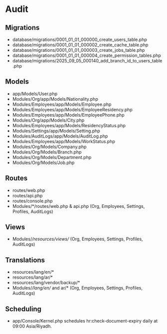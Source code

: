 # Audit

## Migrations
- database/migrations/0001_01_01_000000_create_users_table.php
- database/migrations/0001_01_01_000002_create_cache_table.php
- database/migrations/0001_01_01_000003_create_jobs_table.php
- database/migrations/0001_01_01_000004_create_permission_tables.php
- database/migrations/2025_09_05_000140_add_branch_id_to_users_table.php

## Models
- app/Models/User.php
- Modules/Org/app/Models/Nationality.php
- Modules/Employees/app/Models/Employee.php
- Modules/Employees/app/Models/EmployeeResidency.php
- Modules/Employees/app/Models/EmployeePhone.php
- Modules/Org/app/Models/City.php
- Modules/Employees/app/Models/ResidencyStatus.php
 - Modules/Settings/app/Models/Setting.php
 - Modules/AuditLogs/app/Models/AuditLog.php
- Modules/Employees/app/Models/WorkStatus.php
 - Modules/Org/Models/Company.php
 - Modules/Org/Models/Branch.php
 - Modules/Org/Models/Department.php
 - Modules/Org/Models/Job.php

## Routes
- routes/web.php
- routes/api.php
- routes/console.php
- Modules/*/routes/web.php & api.php (Org, Employees, Settings, Profiles, AuditLogs)

## Views
- Modules/*/resources/views/* (Org, Employees, Settings, Profiles, AuditLogs)

## Translations
- resources/lang/en/*
- resources/lang/ar/*
- resources/lang/vendor/backup/*
- Modules/*/lang/en/* and ar/* (Org, Employees, Settings, Profiles, AuditLogs)

## Scheduling
- app/Console/Kernel.php schedules hr:check-document-expiry daily at 09:00 Asia/Riyadh.
